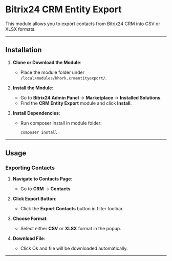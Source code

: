 # Bitrix24 CRM Entity Export

This module allows you to export contacts from Bitrix24 CRM into CSV or XLSX formats.

---

## Installation

1. **Clone or Download the Module**:
    - Place the module folder under `/local/modules/khork.crmentityexport/`.

2. **Install the Module**:
    - Go to **Bitrix24 Admin Panel** → **Marketplace** → **Installed Solutions**.
    - Find the **CRM Entity Export** module and click **Install**.

3. **Install Dependencies**:
    - Run composer install in module folder:
      ```bash
      composer install
      ```

---

## Usage

### Exporting Contacts

1. **Navigate to Contacts Page**:
    - Go to **CRM** → **Contacts**

2. **Click Export Button**:
    - Click the **Export Contacts** button in filter toolbar.

3. **Choose Format**:
    - Select either **CSV** or **XLSX** format in the popup.

4. **Download File**:
    - Click Ok and file will be downloaded automatically.

---